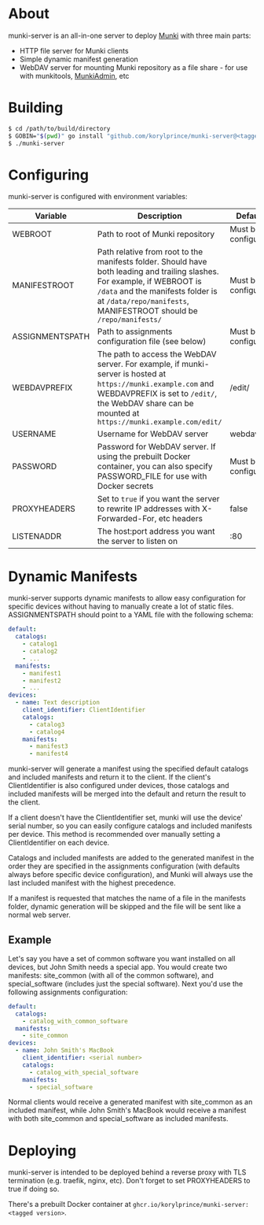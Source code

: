 # About

munki-server is an all-in-one server to deploy [Munki](https://www.munki.org/munki/) with three main parts:

* HTTP file server for Munki clients
* Simple dynamic manifest generation
* WebDAV server for mounting Munki repository as a file share - for use with munkitools, [MunkiAdmin](https://github.com/hjuutilainen/munkiadmin), etc

# Building

```bash
$ cd /path/to/build/directory
$ GOBIN="$(pwd)" go install "github.com/korylprince/munki-server@<tagged version>"
$ ./munki-server
```

# Configuring

munki-server is configured with environment variables:

Variable | Description | Default
-------- | ----------- | -------
WEBROOT | Path to root of Munki repository | Must be configured
MANIFESTROOT | Path relative from root to the manifests folder. Should have both leading and trailing slashes. For example, if WEBROOT is `/data` and the manifests folder is at `/data/repo/manifests`, MANIFESTROOT should be `/repo/manifests/` | Must be configured
ASSIGNMENTSPATH | Path to assignments configuration file (see below) | Must be configured
WEBDAVPREFIX | The path to access the WebDAV server. For example, if munki-server is hosted at `https://munki.example.com` and WEBDAVPREFIX is set to `/edit/`, the WebDAV share can be mounted at `https://munki.example.com/edit/` | /edit/
USERNAME | Username for WebDAV server | webdav
PASSWORD | Password for WebDAV server. If using the prebuilt Docker container, you can also specify PASSWORD_FILE for use with Docker secrets | Must be configured
PROXYHEADERS | Set to `true` if you want the server to rewrite IP addresses with X-Forwarded-For, etc headers | false
LISTENADDR | The host:port address you want the server to listen on | :80

# Dynamic Manifests

munki-server supports dynamic manifests to allow easy configuration for specific devices without having to manually create a lot of static files. ASSIGNMENTSPATH should point to a YAML file with the following schema:

```yaml
default:
  catalogs:
    - catalog1
    - catalog2
    - ...
  manifests:
    - manifest1
    - manifest2
    - ...
devices:
  - name: Text description
    client_identifier: ClientIdentifier
    catalogs:
      - catalog3
      - catalog4
    manifests:
      - manifest3
      - manifest4
```

munki-server will generate a manifest using the specified default catalogs and included manifests and return it to the client. If the client's ClientIdentifier is also configured under devices, those catalogs and included manifests will be merged into the default and return the result to the client.

If a client doesn't have the ClientIdentifier set, munki will use the device' serial number, so you can easily configure catalogs and included manifests per device. This method is recommended over manually setting a ClientIdentifier on each device.

Catalogs and included manifests are added to the generated manifest in the order they are specified in the assignments configuration (with defaults always before specific device configuration), and Munki will always use the last included manifest with the highest precedence.

If a manifest is requested that matches the name of a file in the manifests folder, dynamic generation will be skipped and the file will be sent like a normal web server.

## Example

Let's say you have a set of common software you want installed on all devices, but John Smith needs a special app. You would create two manifests: site_common (with all of the common software), and special_software (includes just the special software). Next you'd use the following assignments configuration:

```yaml
default:
  catalogs:
    - catalog_with_common_software
  manifests:
    - site_common
devices:
  - name: John Smith's MacBook
    client_identifier: <serial number>
    catalogs:
      - catalog_with_special_software
    manifests:
      - special_software
```

Normal clients would receive a generated manifest with site_common as an included manifest, while John Smith's MacBook would receive a manifest with both site_common and special_software as included manifests.

# Deploying

munki-server is intended to be deployed behind a reverse proxy with TLS termination (e.g. traefik, nginx, etc). Don't forget to set PROXYHEADERS to true if doing so.

There's a prebuilt Docker container at `ghcr.io/korylprince/munki-server:<tagged version>`.
